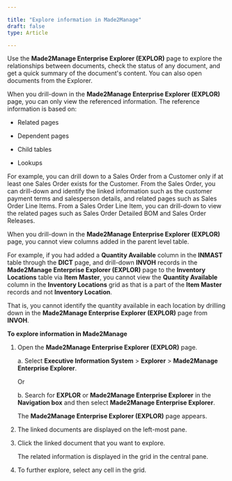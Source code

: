 ```yaml
---

title: "Explore information in Made2Manage"
draft: false
type: Article

---
```


Use the **Made2Manage Enterprise Explorer (EXPLOR)** page to explore the relationships between documents, check the status of any document, and get a quick summary of the document's content. You can also open documents from the Explorer.

When you drill-down in the **Made2Manage Enterprise Explorer (EXPLOR)** page, you can only view the referenced information. The reference information is based on:

- Related pages

- Dependent pages

- Child tables

- Lookups

For example, you can drill down to a Sales Order from a Customer only if at least one Sales Order exists for the Customer. From the Sales Order, you can drill-down and identify the linked information such as the customer payment terms and salesperson details, and related pages such as Sales Order Line Items. From a Sales Order Line Item, you can drill-down to view the related pages such as Sales Order Detailed BOM and Sales Order Releases.

When you drill-down in the **Made2Manage Enterprise Explorer (EXPLOR)** page, you cannot view columns added in the parent level table.

For example, if you had added a **Quantity Available** column in the **INMAST** table through the **DICT** page, and drill-down **INVOH** records in the **Made2Manage Enterprise Explorer (EXPLOR)** page to the **Inventory Locations** table via **Item Master**, you cannot view the **Quantity Available** column in the **Inventory Locations** grid as that is a part of the **Item Master** records and not **Inventory Location**.

That is, you cannot identify the quantity available in each location by drilling down in the **Made2Manage Enterprise Explorer (EXPLOR)** page from **INVOH**.

**To explore information in Made2Manage**

1. Open the **Made2Manage Enterprise Explorer (EXPLOR)** page.

    a. Select **Executive Information System** > **Explorer** > **Made2Manage Enterprise Explorer**.

    Or

    b. Search for **EXPLOR** or **Made2Manage Enterprise Explorer** in the **Navigation box** and then select **Made2Manage Enterprise Explorer**.

    The **Made2Manage Enterprise Explorer (EXPLOR)** page appears.

2. The linked documents are displayed on the left-most pane.

3. Click the linked document that you want to explore.

    The related information is displayed in the grid in the central pane.

4. To further explore, select any cell in the grid.

​